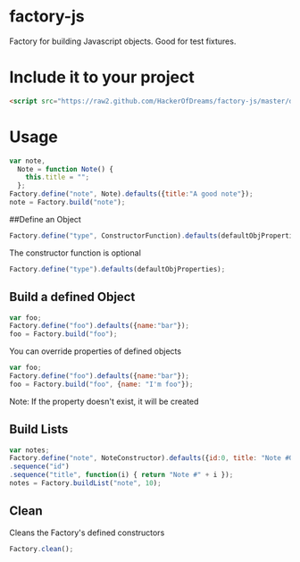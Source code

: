 factory-js
==========

Factory for building Javascript objects. Good for test fixtures.

Include it to your project
=========
```html
<script src="https://raw2.github.com/HackerOfDreams/factory-js/master/dist/factory.min.js"></script>
```

Usage
=========

```javascript
var note,
  Note = function Note() {
    this.title = "";
  };
Factory.define("note", Note).defaults({title:"A good note"});
note = Factory.build("note");
```

##Define an Object

```javascript
Factory.define("type", ConstructorFunction).defaults(defaultObjProperties);
```

The constructor function is optional

```javascript
Factory.define("type").defaults(defaultObjProperties);
```
## Build a defined Object

```javascript
var foo;
Factory.define("foo").defaults({name:"bar"});
foo = Factory.build("foo");
```
You can override properties of defined objects
```javascript
var foo;
Factory.define("foo").defaults({name:"bar"});
foo = Factory.build("foo", {name: "I'm foo"});
```
Note: If the property doesn't exist, it will be created

## Build Lists
```javascript
var notes;
Factory.define("note", NoteConstructor).defaults({id:0, title: "Note #0"})
.sequence("id")
.sequence("title", function(i) { return "Note #" + i });
notes = Factory.buildList("note", 10);
```

## Clean
Cleans the Factory's defined constructors

```javascript
Factory.clean();
```
